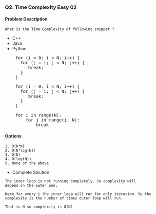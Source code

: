 ### Q2. Time Complexity Easy 02
#### Problem Description
```text
What is the Time Complexity of following snippet ?
```

<ul>
    <li>C++</li>
    <li>Java</li>
    <li>Python</li>
</ul>
<pre>
    for (i = 0; i &lt; N; i++) { 
      for (j = i; j &lt; N; j++) { 
         break; 
      }
    }
</pre>
<pre>
    for (i = 0; i &lt; N; i++) { 
      for (j = i; j &lt; N; j++) { 
         break; 
      }
    }
</pre>
<pre>
    for i in range(N):
        for j in range(i, N):
            break
</pre>

#### Options
```text
1. O(N*N)
2. O(N*log(N))
3. O(N)
4. O(log(N))
5. None of the above
```

* Complete Solution
```text
The inner loop is not running completely. So complexity will 
depend on the outer one.

Here for every i the inner loop will run for only iteration. So the 
complexity is the number of times outer loop will run.

That is N so complexity is O(N).
```

